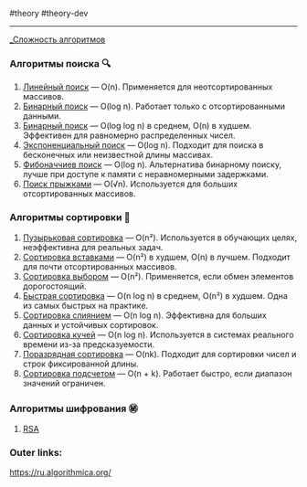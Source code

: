 #theory #theory-dev
 
---
[_Сложность алгоритмов](2.%20Theory/Программирование/8.%20Алгоритмы/_Сложность%20алгоритмов.md)

### Алгоритмы поиска 🔍

1. [Линейный поиск](2.%20Theory/Программирование/8.%20Алгоритмы/Поиск/Линейный%20поиск.md) — O(n). Применяется для неотсортированных массивов.
2. [Бинарный поиск](2.%20Theory/Программирование/8.%20Алгоритмы/Поиск/Бинарный%20поиск.md) — O(log n). Работает только с отсортированными данными.
3. [Бинарный поиск](2.%20Theory/Программирование/8.%20Алгоритмы/Поиск/Бинарный%20поиск.md) — O(log log n) в среднем, O(n) в худшем. Эффективен для равномерно распределенных чисел.
4. [Экспоненциальный поиск](2.%20Theory/Программирование/8.%20Алгоритмы/Поиск/Экспоненциальный%20поиск.md) — O(log n). Подходит для поиска в бесконечных или неизвестной длины массивах.
5. [Фибоначчиев поиск](2.%20Theory/Программирование/8.%20Алгоритмы/Поиск/Фибоначчиев%20поиск.md) — O(log n). Альтернатива бинарному поиску, лучше при доступе к памяти с неравномерными задержками.
6. [Поиск прыжками](2.%20Theory/Программирование/8.%20Алгоритмы/Поиск/Поиск%20прыжками.md) — O(√n). Используется для больших отсортированных массивов.

### Алгоритмы сортировки 🔄

1. [Пузырьковая сортировка](2.%20Theory/Программирование/8.%20Алгоритмы/Сортировка/Пузырьковая%20сортировка.md) — O(n²). Используется в обучающих целях, неэффективна для реальных задач.
2. [Сортировка вставками](2.%20Theory/Программирование/8.%20Алгоритмы/Сортировка/Сортировка%20вставками.md) — O(n²) в худшем, O(n) в лучшем. Подходит для почти отсортированных массивов.
3. [Сортировка выбором](2.%20Theory/Программирование/8.%20Алгоритмы/Сортировка/Сортировка%20выбором.md) — O(n²). Применяется, если обмен элементов дорогостоящий.
4. [Быстрая сортировка](2.%20Theory/Программирование/8.%20Алгоритмы/Сортировка/Быстрая%20сортировка.md) — O(n log n) в среднем, O(n²) в худшем. Одна из самых быстрых на практике.
5. [Сортировка слиянием](2.%20Theory/Программирование/8.%20Алгоритмы/Сортировка/Сортировка%20слиянием.md) — O(n log n). Эффективна для больших данных и устойчивых сортировок.
6. [Сортировка кучей](2.%20Theory/Программирование/8.%20Алгоритмы/Сортировка/Сортировка%20кучей.md) — O(n log n). Используется в системах реального времени из-за предсказуемости.
7. [Поразрядная сортировка](2.%20Theory/Программирование/8.%20Алгоритмы/Сортировка/Поразрядная%20сортировка.md) — O(nk). Подходит для сортировки чисел и строк фиксированной длины.
8. [Сортировка подсчетом](2.%20Theory/Программирование/8.%20Алгоритмы/Сортировка/Сортировка%20подсчетом.md) — O(n + k). Работает быстро, если диапазон значений ограничен.

### Алгоритмы шифрования ㊙
1. [RSA](2.%20Theory/Программирование/8.%20Алгоритмы/Шифрование/RSA.md)


### Outer links:
https://ru.algorithmica.org/
